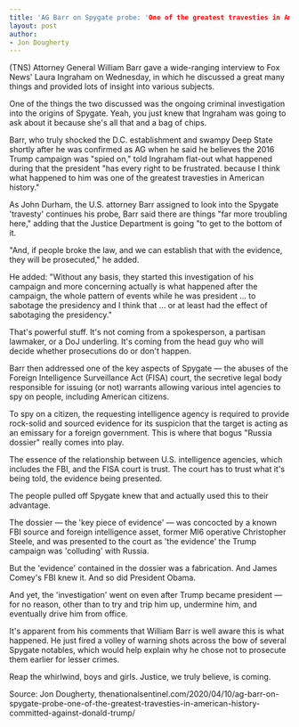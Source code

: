 ```yaml
---
title: 'AG Barr on Spygate probe: 'One of the greatest travesties in American history' was committed against Donald Trump'
layout: post
author:
- Jon Dougherty
---
```


(TNS) Attorney General William Barr gave a wide-ranging interview to Fox News' Laura Ingraham on Wednesday, in which he discussed a great many things and provided lots of insight into various subjects.

One of the things the two discussed was the ongoing criminal investigation into the origins of Spygate. Yeah, you just knew that Ingraham was going to ask about it because she's all that and a bag of chips.

Barr, who truly shocked the D.C. establishment and swampy Deep State shortly after he was confirmed as AG when he said he believes the 2016 Trump campaign was "spied on," told Ingraham flat-out what happened during that the president "has every right to be frustrated. because I think what happened to him was one of the greatest travesties in American history."

As John Durham, the U.S. attorney Barr assigned to look into the Spygate 'travesty' continues his probe, Barr said there are things "far more troubling here," adding that the Justice Department is going "to get to the bottom of it.

"And, if people broke the law, and we can establish that with the evidence, they will be prosecuted," he added.

He added: "Without any basis, they started this investigation of his campaign and more concerning actually is what happened after the campaign, the whole pattern of events while he was president … to sabotage the presidency and I think that … or at least had the effect of sabotaging the presidency."

That's powerful stuff. It's not coming from a spokesperson, a partisan lawmaker, or a DoJ underling. It's coming from the head guy who will decide whether prosecutions do or don't happen.

Barr then addressed one of the key aspects of Spygate — the abuses of the Foreign Intelligence Surveillance Act (FISA) court, the secretive legal body responsible for issuing (or not) warrants allowing various intel agencies to spy on people, including American citizens.

To spy on a citizen, the requesting intelligence agency is required to provide rock-solid and sourced evidence for its suspicion that the target is acting as an emissary for a foreign government. This is where that bogus "Russia dossier" really comes into play.

The essence of the relationship between U.S. intelligence agencies, which includes the FBI, and the FISA court is trust. The court has to trust what it's being told, the evidence being presented.

The people pulled off Spygate knew that and actually used this to their advantage.

The dossier — the 'key piece of evidence' — was concocted by a known FBI source and foreign intelligence asset, former MI6 operative Christopher Steele, and was presented to the court as 'the evidence' the Trump campaign was 'colluding' with Russia.

But the 'evidence' contained in the dossier was a fabrication. And James Comey's FBI knew it. And so did President Obama.

And yet, the 'investigation' went on even after Trump became president — for no reason, other than to try and trip him up, undermine him, and eventually drive him from office.

It's apparent from his comments that William Barr is well aware this is what happened. He just fired a volley of warning shots across the bow of several Spygate notables, which would help explain why he chose not to prosecute them earlier for lesser crimes.

Reap the whirlwind, boys and girls. Justice, we truly believe, is coming.

Source: Jon Dougherty, thenationalsentinel.com/2020/04/10/ag-barr-on-spygate-probe-one-of-the-greatest-travesties-in-american-history-committed-against-donald-trump/
